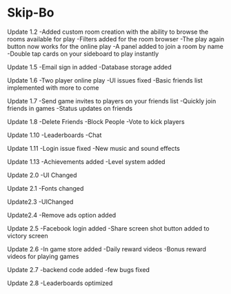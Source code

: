 # Skip-Bo
 
Update 1.2
-Added custom room creation with the ability to browse the rooms available for play
-Filters added for the room browser
-The play again button now works for the online play
-A panel added to join a room by name
-Double tap cards on your sideboard to play instantly


Update 1.5
-Email sign in added
-Database storage added

Update 1.6
-Two player online play
-UI issues fixed
-Basic friends list implemented with more to come

Update 1.7
-Send game invites to players on your friends list
-Quickly join friends in games
-Status updates on friends

Update 1.8
-Delete Friends
-Block People
-Vote to kick players

Update 1.10
-Leaderboards
-Chat

Update 1.11
-Login issue fixed
-New music and sound effects

Update 1.13
-Achievements added
-Level system added

Update 2.0
-UI Changed

Update 2.1
-Fonts changed

Update2.3
-UIChanged

Update2.4
-Remove ads option added

Update 2.5
-Facebook login added
-Share screen shot button added to victory screen

Update 2.6
-In game store added
-Daily reward videos
-Bonus reward videos for playing games

Update 2.7
-backend code added
-few bugs fixed

Update 2.8
-Leaderboards optimized
